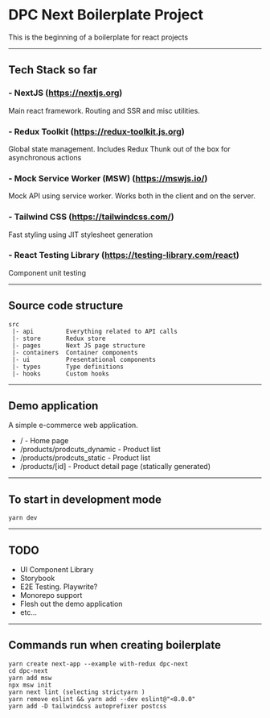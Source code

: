 # DPC Next Boilerplate Project

This is the beginning of a boilerplate for react projects

---

## Tech Stack so far

### - **NextJS** (https://nextjs.org)

Main react framework. Routing and SSR and misc utilities.

### - **Redux Toolkit** (https://redux-toolkit.js.org)

Global state management. Includes Redux Thunk out of the box for asynchronous actions

### - **Mock Service Worker (MSW)** (https://mswjs.io/)

Mock API using service worker. Works both in the client and on the server.

### - **Tailwind CSS** (https://tailwindcss.com/)

Fast styling using JIT stylesheet generation

### - **React Testing Library** (https://testing-library.com/react)

Component unit testing

---

## Source code structure

```
src
 |- api         Everything related to API calls
 |- store       Redux store
 |- pages       Next JS page structure
 |- containers  Container components
 |- ui          Presentational components
 |- types       Type definitions
 |- hooks       Custom hooks

```

---

## Demo application

A simple e-commerce web application.

- / - Home page
- /products/prodcuts_dynamic - Product list
- /products/prodcuts_static - Product list
- /products/[id] - Product detail page (statically generated)

---

## To start in development mode

```
yarn dev
```

---

## TODO

- UI Component Library
- Storybook
- E2E Testing. Playwrite?
- Monorepo support
- Flesh out the demo application
- etc...

---

## Commands run when creating boilerplate

```
yarn create next-app --example with-redux dpc-next
cd dpc-next
yarn add msw
npx msw init
yarn next lint (selecting strictyarn )
yarn remove eslint && yarn add --dev eslint@"<8.0.0"
yarn add -D tailwindcss autoprefixer postcss
```
